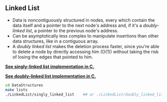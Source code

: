 ## Linked List


- Data is noncontiguously structured in nodes, every which contain the data itself and a pointer to the next node's address and, if it's a *doubly-linked list*, a pointer to the previous node's address.
- Can be asymptotically less complex to manipulate insertions than other data structures, like in a contiguous array.
- A *doubly linked list* makes the deletion process faster, since you're able to delete a node by directly accessing him (O(1)) without taking the risk of losing the edges that pointed to him. 

**[See singly-linked list implementation in C.](singly_linked_list.c)**  

**[See doubly-linked list implementation in C.](doubly_linked_list.c)**

~~~bash
cd DataStructures       
make lists                    
./LinkedList/singly_linked_list    ## or ./LinkedList/doubly_linked_list
~~~
